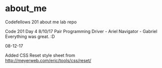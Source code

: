 # about_me
Codefellows 201 about me lab repo

Code 201 Day 4 8/10/17 Pair Programming
Driver - Ariel
Navigator - Gabriel
Everything was great. :D

08-12-17

Added CSS Reset style sheet from http://meyerweb.com/eric/tools/css/reset/
